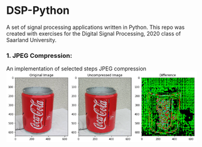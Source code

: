 # DSP-Python
A set of signal processing applications written in Python. This repo was created with exercises for the Digital Signal Processing, 2020 class of Saarland University.

### 1. JPEG Compression: 
An implementation of selected steps JPEG compression
<img src="data/1.png" alt="" />
